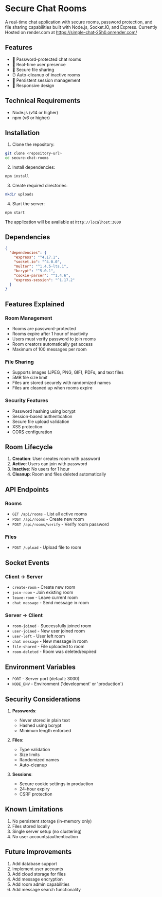 # Secure Chat Rooms

A real-time chat application with secure rooms, password protection, and file sharing capabilities built with Node.js, Socket.IO, and Express.
Currently Hosted on render.com at https://simple-chat-25h0.onrender.com/

## Features

- 🔐 Password-protected chat rooms
- 👥 Real-time user presence
- 📁 Secure file sharing
- ⏰ Auto-cleanup of inactive rooms
- 🔄 Persistent session management
- 📱 Responsive design

## Technical Requirements

- Node.js (v14 or higher)
- npm (v6 or higher)

## Installation

1. Clone the repository:
```bash
git clone <repository-url>
cd secure-chat-rooms
```

2. Install dependencies:
```bash
npm install
```

3. Create required directories:
```bash
mkdir uploads
```

4. Start the server:
```bash
npm start
```

The application will be available at `http://localhost:3000`

## Dependencies

```json
{
  "dependencies": {
    "express": "^4.17.1",
    "socket.io": "^4.0.0",
    "multer": "^1.4.5-lts.1",
    "bcrypt": "^5.0.1",
    "cookie-parser": "^1.4.6",
    "express-session": "^1.17.2"
  }
}
```

## Features Explained

### Room Management
- Rooms are password-protected
- Rooms expire after 1 hour of inactivity
- Users must verify password to join rooms
- Room creators automatically get access
- Maximum of 100 messages per room

### File Sharing
- Supports images (JPEG, PNG, GIF), PDFs, and text files
- 5MB file size limit
- Files are stored securely with randomized names
- Files are cleaned up when rooms expire

### Security Features
- Password hashing using bcrypt
- Session-based authentication
- Secure file upload validation
- XSS protection
- CORS configuration

## Room Lifecycle

1. **Creation**: User creates room with password
2. **Active**: Users can join with password
3. **Inactive**: No users for 1 hour
4. **Cleanup**: Room and files deleted automatically

## API Endpoints

### Rooms
- `GET /api/rooms` - List all active rooms
- `POST /api/rooms` - Create new room
- `POST /api/rooms/verify` - Verify room password

### Files
- `POST /upload` - Upload file to room

## Socket Events

### Client -> Server
- `create-room` - Create new room
- `join-room` - Join existing room
- `leave-room` - Leave current room
- `chat message` - Send message in room

### Server -> Client
- `room-joined` - Successfully joined room
- `user-joined` - New user joined room
- `user-left` - User left room
- `chat message` - New message in room
- `file-shared` - File uploaded to room
- `room-deleted` - Room was deleted/expired

## Environment Variables

- `PORT` - Server port (default: 3000)
- `NODE_ENV` - Environment ('development' or 'production')

## Security Considerations

1. **Passwords**:
   - Never stored in plain text
   - Hashed using bcrypt
   - Minimum length enforced

2. **Files**:
   - Type validation
   - Size limits
   - Randomized names
   - Auto-cleanup

3. **Sessions**:
   - Secure cookie settings in production
   - 24-hour expiry
   - CSRF protection

## Known Limitations

1. No persistent storage (in-memory only)
2. Files stored locally
3. Single server setup (no clustering)
4. No user accounts/authentication

## Future Improvements

1. Add database support
2. Implement user accounts
3. Add cloud storage for files
4. Add message encryption
5. Add room admin capabilities
6. Add message search functionality
